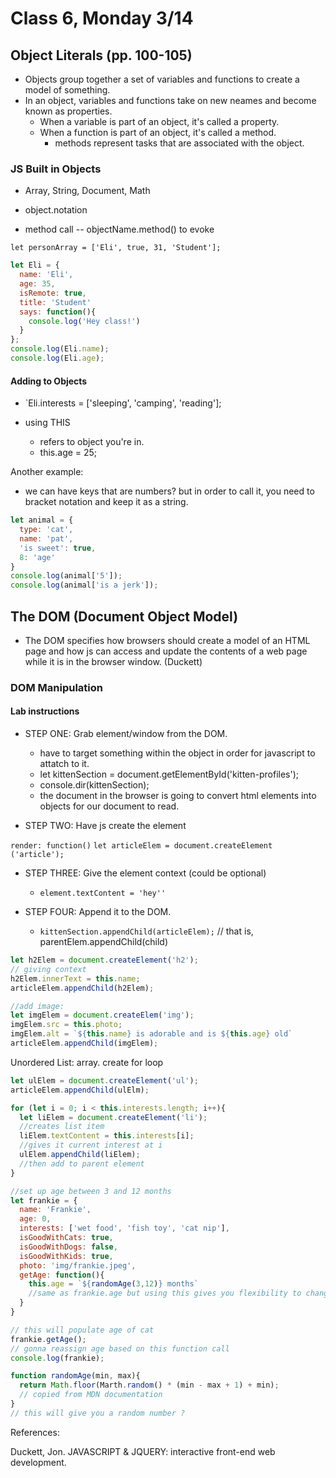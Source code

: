 #  Class 6, Monday 3/14

## Object Literals (pp. 100-105)

- Objects group together a set of variables and functions to create a model of something. 
- In an object, variables and functions take on new neames and become known as properties.
  - When a variable is part of an object, it's called a property.
  - When a function is part of an object, it's called a method.
    - methods represent tasks that are associated with the object.

### JS Built in Objects

- Array, String, Document, Math

- object.notation
  
- method call -- objectName.method() to evoke

`let personArray = ['Eli', true, 31, 'Student'];`

```js
let Eli = {
  name: 'Eli',
  age: 35,
  isRemote: true,
  title: 'Student'
  says: function(){
    console.log('Hey class!')
  }
};
console.log(Eli.name);
console.log(Eli.age);
```

#### Adding to Objects

- `Eli.interests = ['sleeping', 'camping', 'reading'];

- using THIS
  - refers to object you're in.
  - this.age = 25;

Another example:

- we can have keys that are numbers? but in order to call it, you need to bracket notation and keep it as a string.

```js
let animal = {
  type: 'cat',
  name: 'pat',
  'is sweet': true,
  8: 'age'
}
console.log(animal['5']);
console.log(animal['is a jerk']);
```

## The DOM (Document Object Model)

- The DOM specifies how browsers should create a model of an HTML page and how js can access and update the contents of a web page while it is in the browser window. (Duckett)

### DOM Manipulation

#### Lab instructions

- STEP ONE: Grab element/window from the DOM.
  - have to target something within the object in order for javascript to attatch to it.
  - let kittenSection = document.getElementById('kitten-profiles');
  - console.dir(kittenSection);
  - the document in the browser is going to convert html elements into objects for our document to read.

- STEP TWO: Have js create the element

`render: function()`
  `let articleElem = document.createElement ('article');`

- STEP THREE: Give the element context (could be optional)
  - `element.textContent = 'hey''`

- STEP FOUR: Append it to the DOM.
  - `kittenSection.appendChild(articleElem);`
  // that is, parentElem.appendChild(child)

```js
let h2Elem = document.createElement('h2');
// giving context
h2Elem.innerText = this.name;
articleElem.appendChild(h2Elem);

//add image:
let imgElem = document.createElem('img');
imgElem.src = this.photo;
imgElem.alt = `${this.name} is adorable and is ${this.age} old`
articleElem.appendChild(imgElem);
```

Unordered List: array. create for loop
```js
let ulElem = document.createElement('ul');
articleElem.appendChild(ulElm);

for (let i = 0; i < this.interests.length; i++){
  let liElem = document.createElement('li');
  //creates list item
  liElem.textContent = this.interests[i];
  //gives it current interest at i
  ulElem.appendChild(liElem);
  //then add to parent element
}
```


```js
//set up age between 3 and 12 months
let frankie = {
  name: 'Frankie',
  age: 0,
  interests: ['wet food', 'fish toy', 'cat nip'],
  isGoodWithCats: true,
  isGoodWithDogs: false,
  isGoodWithKids: true,
  photo: 'img/frankie.jpeg',
  getAge: function(){
    this.age = `${randomAge(3,12)} months`
    //same as frankie.age but using this gives you flexibility to change variable name. this refers to object you're in.
  }
}

// this will populate age of cat
frankie.getAge();
// gonna reassign age based on this function call
console.log(frankie);

function randomAge(min, max){
  return Math.floor(Marth.random() * (min - max + 1) + min);
  // copied from MDN documentation
}
// this will give you a random number ? 
```

References:

Duckett, Jon. JAVASCRIPT & JQUERY: interactive front-end web development.